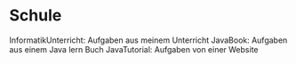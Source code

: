 # Schule

InformatikUnterricht: Aufgaben aus meinem Unterricht
JavaBook: Aufgaben aus einem Java lern Buch
JavaTutorial: Aufgaben von einer Website
